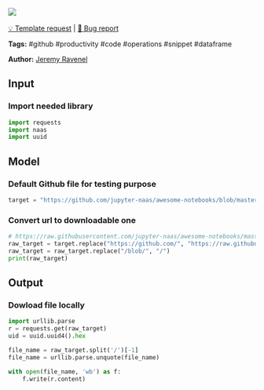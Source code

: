 <a href="https://app.naas.ai/user-redirect/naas/downloader?url=https://raw.githubusercontent.com/jupyter-naas/awesome-notebooks/master/GitHub/GitHub_Download_file_from_url.ipynb" target="_parent"><img src="https://naasai-public.s3.eu-west-3.amazonaws.com/open_in_naas.svg"/></a><br><br><a href="https://github.com/jupyter-naas/awesome-notebooks/issues/new?assignees=&labels=&template=template-request.md&title=Tool+-+Action+of+the+notebook+">💡 Template request</a> | <a href="https://github.com/jupyter-naas/awesome-notebooks/issues/new?assignees=&labels=bug&template=bug_report.md&title=GitHub+-+Download+file+from+url:+Error+short+description">🚨 Bug report</a>

**Tags:** #github #productivity #code #operations #snippet #dataframe

**Author:** [Jeremy Ravenel](https://www.linkedin.com/in/ACoAAAJHE7sB5OxuKHuzguZ9L6lfDHqw--cdnJg/)

## Input

### Import needed library


```python
import requests
import naas
import uuid
```

## Model

### Default Github file for testing purpose


```python
target = "https://github.com/jupyter-naas/awesome-notebooks/blob/master/Plotly/Create%20Candlestick%20chart.ipynb"
```

### Convert url to downloadable one


```python
# https://raw.githubusercontent.com/jupyter-naas/awesome-notebooks/master/Dataviz/Plotly/Create%20Candlestick%20chart.ipynb
raw_target = target.replace("https://github.com/", "https://raw.githubusercontent.com/")
raw_target = raw_target.replace("/blob/", "/")
print(raw_target)
```

## Output

### Dowload file locally


```python
import urllib.parse
r = requests.get(raw_target)
uid = uuid.uuid4().hex

file_name = raw_target.split('/')[-1]
file_name = urllib.parse.unquote(file_name)

with open(file_name, 'wb') as f:
    f.write(r.content)
```
